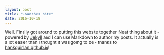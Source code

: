 ```yaml
---
layout: post
title: "Launches site"
date: 2016-10-18
---
```


Well. Finally got around to putting this website together. Neat thing about it - powered by [Jekyll](http://jekyllrb.com) and I can use Markdown to author my posts. It actually is a lot easier than I thought it was going to be - thanks to [hankquinlan.github.io](  http://hankquinlan.github.io)!
